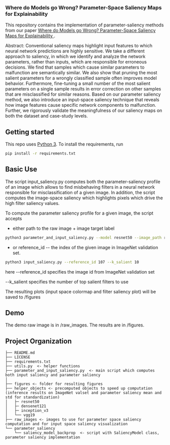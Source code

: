 ### Where do Models go Wrong? Parameter-Space Saliency Maps for Explainability
This repository contains the implementation of parameter-saliency methods from our paper <a href = "https://arxiv.org/pdf/2108.01335.pdf">Where do Models go Wrong? Parameter-Space Saliency Maps for Explainability </a>. 

Abstract:
Conventional saliency maps highlight input features to which neural network predictions are highly sensitive. We take a different approach to saliency, in which we identify and analyze the network parameters, rather than inputs, which are responsible for erroneous decisions.  We find that samples which cause similar parameters to malfunction are semantically similar. We also show that pruning the most salient parameters for a wrongly classified sample often improves model behavior. Furthermore, fine-tuning a small number of the most salient parameters on a single sample results in error correction on other samples that are misclassified for similar reasons. Based on our parameter saliency method, we also introduce an input-space saliency technique that reveals how image features cause specific network components to malfunction.  Further, we rigorously validate the meaningfulness of our saliency maps on both the dataset and case-study levels.

Getting started
---------------
This repo uses <a href = "https://www.python.org/downloads/">Python 3</a>. To install the requirements, run
```bash
pip install -r requirements.txt
```

Basic Use
---------
The script input_saliency.py computes both the parameter-saliency profile of an image which allows to find misbehaving filters in a neural network responsible for misclassification of a given image. In addition, the script computes the image-space saliency which highlights pixels which drive the high filter saliency values.

To compute the parameter saliency profile for a given image, the script accepts 
* either path to the raw image + image target label
```bash
python3 parameter_and_input_saliency.py --model resnet50 --image_path raw_images/great_white_shark_mispred_as_killer_whale.jpeg --image_target_label 2
```
* or reference_id -- the index of the given image in ImageNet validation set.
```bash
python3 input_saliency.py --reference_id 107 --k_salient 10
```

here --reference_id specifies the image id from ImageNet validation set

--k_salient specifies the number of top salient filters to use

The resulting plots (input space colormap and filter saliency plot) will be saved to /figures

Demo
-----
The demo raw image is in /raw_images. The results are in /figures.

Project Organization
------------
    ├── README.md
    ├── LICENSE
    ├── requirements.txt 
    ├── utils.py  <- helper functions       
    ├── parameter_and_input_saliency.py  <- main script which computes both input saliency and parameter saliency
    │
    ├── figures <- folder for resulting figures
    ├── helper_objects <- precomputed objects to speed up computation (inference results on ImageNet valset and parameter saliency mean and std for standardization)
    │   ├─ resnet50   
    │   ├─ densenet121
    │   ├─ inception_v3
    │   └── vgg19
    ├── raw_images <- images to use for parameter space saliency computation and for input space saliency visualization
    └── parameter_saliency
        └── saliency_model_backprop  <- script with SaliencyModel class, parameter saliency implementation 
